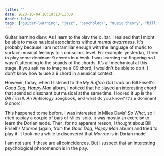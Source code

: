 ```yaml
---
title: ""
date: 2023-10-04T10:19:13+11:00
draft: false
tags: ["guitar-learning", "jazz", "psychology", "music theory", "bill frisell"]
---
```

Guitar learning diary: As I learn to the play the guitar, I realised that I might be able to make musical associations without _mental awareness_. It's probably because I am not familiar enough with the language of music to surface musical feelings to a conscious level. For example, yesterday, I tried to play some dominant 9 chords in a book. I was learning the fingering so I wasn't attending to the sounds of the chords. It's all mechanical at this stage. If you ask me to imagine a C9 chord, I wouldn't be able to do it. I don't know how to use a 9 chord in a musical context.

However, today, when I listened to the _My Buffalo Girl_ track on Bill Frisell's _Good Dog, Happy Man_ album, I noticed that he played an interesting chord that sounded dissonant but musical at the same time. I looked it up in the _Bill Frisell: An Anthology_ songbook, and what do you know? It's a dominant 9 chord!

This happened to me before. I was interested in Miles Davis' _So What_, so I tried to play a couple of bars of Miles' solo. It was mostly an exercise to learn the Dorian mode. Then, for no apparent reason, I thought about Bill Frisell's _Monroe_ (again, from the _Good Dog, Happy Man_ album) and tried to play it. It took me a while to discovered that _Monroe_ is in Dorian mode!

I am not sure if these are all coincidences. But I suspect that an interesting psychological phenomenon is in the play.
